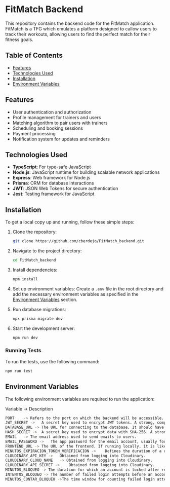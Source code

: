 # FitMatch Backend

This repository contains the backend code for the FitMatch application. FitMatch is a TFG which emulates a platform designed to callow users to track their workouts, allowing users to find the perfect match for their fitness goals.

## Table of Contents

- [Features](#features)
- [Technologies Used](#technologies-used)
- [Installation](#installation)
- [Environment Variables](#environment-variables)


## Features

- User authentication and authorization
- Profile management for trainers and users
- Matching algorithm to pair users with trainers
- Scheduling and booking sessions
- Payment processing
- Notification system for updates and reminders

## Technologies Used

- **TypeScript**: For type-safe JavaScript
- **Node.js**: JavaScript runtime for building scalable network applications
- **Express**: Web framework for Node.js
- **Prisma**: ORM for database interactions
- **JWT**: JSON Web Tokens for secure authentication
- **Jest**: Testing framework for JavaScript

## Installation

To get a local copy up and running, follow these simple steps:

1. Clone the repository:
    ```sh
    git clone https://github.com/cberdejo/FitMatch_backend.git
    ```

2. Navigate to the project directory:
    ```sh
    cd FitMatch_backend
    ```

3. Install dependencies:
    ```sh
    npm install
    ```

4. Set up environment variables:
    Create a `.env` file in the root directory and add the necessary environment variables as specified in the [Environment Variables](#environment-variables) section.

5. Run database migrations:
    ```sh
    npx prisma migrate dev
    ```

6. Start the development server:
    ```sh
    npm run dev
    ```

### Running Tests

To run the tests, use the following command:
```sh
npm run test  
```
## Environment Variables
The following environment variables are required to run the application:

Variable ->	Description
```sh
PORT	-> Refers to the port on which the backend will be accessible. Recommended value is 3000.
JWT_SECRET ->	A secret key used to encrypt JWT tokens. A strong, compact password is recommended, which can be generated online.
DATABASE_URL ->	The URL for connecting to the database. It should have the following structure: mysql://user:password@localhost:port/fitmatch. Use localhost for local databases, typically on port 3306.
HASH_SECRET ->	A secret key used to encrypt data with SHA-256. A strong, compact password is recommended.
EMAIL	-> The email address used to send emails to users.
EMAIL_PASSWORD ->	The app password for the email account, usually found in the security settings of the email account.
FRONTEND_URL -> The URL of the frontend. If running locally, it is likely http://localhost:4200/.
MINUTOS_EXPIRACION_TOKEN_VERIFICACION ->	Defines the duration of a user session in minutes. Recommended value is 60 for one hour.
CLOUDINARY_API_KEY ->	Obtained from logging into Cloudinary.
CLOUDINARY_CLOUD_NAME	-> Obtained from logging into Cloudinary.
CLOUDINARY_API_SECRET ->	Obtained from logging into Cloudinary.
MINUTOS_BLOQUEO	-> The duration for which an account is locked after repeated failed login attempts. Recommended value is between five minutes and one hour.
INTENTOS_BLOQUEO -> The number of failed login attempts before an account is locked. Recommended value is between five and ten.
MINUTOS_CONTAR_BLOQUEO ->The time window for counting failed login attempts. If this time passes, the counter resets. Recommended value is less
```
